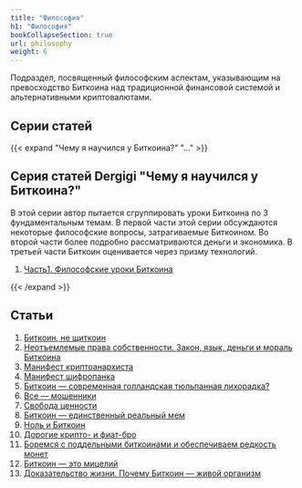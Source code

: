```yaml
---
title: "Философия"
h1: "Философия"
bookCollapseSection: true
url: philosophy
weight: 6
---
```


Подраздел, посвященный философским аспектам, указывающим на превосходство Биткоина над традиционной финансовой системой и альтернативными криптовалютами.

## Cерии статей

{{< expand "Чему я научился у Биткоина?" "..." >}}
## Серия статей Dergigi "Чему я научился у Биткоина?"
В этой серии автор пытается сгруппировать уроки Биткоина по 3 фундаментальным темам. В первой части этой серии обсуждаются некоторые философские вопросы, затрагиваемые Биткоином. Во второй части более подробно рассматриваются деньги и экономика. В третьей части Биткоин оценивается через призму технологий. 

1. [Часть1. Философские уроки Биткоина](/chemu-ya-nauchilsya-u-bitcoina/filosofskie-uroki-bitcoina)

{{< /expand >}}

## Статьи

1. [Биткоин, не щиткоин](/ne-shitcoin)
2. [Неотъемлемые права собственности. Закон, язык, деньги и мораль Биткоина](/neotemlemye-prava-sobstvennosti)
3. [Манифест криптоанархиста](/manifest-kriptoanarhista)
4. [Манифест шифропанка](/manifest-shifropanka)
5. [Биткоин — современная голландская тюльпанная лихорадка?](/tyulpannaya-lihoradka)
6. [Все — мошенники](/vse-moshenniki)
7. [Свобода ценности](/svoboda-cennosti)
8. [Биткоин — единственный реальный мем](/bitcoin-meme)
9. [Ноль и Биткоин](/nol-i-bitcoin)
10. [Дорогие крипто- и фиат-бро](/crypto-bro)
11. [Боремся с поддельными биткоинами и обеспечиваем редкость монет](/boremsya-s-poddelnymi-bitcoin)
12. [Биткоин — это мицелий](/bitсoin-eto-micelij)
13. [Доказательство жизни. Почему Биткоин — живой организм](/pochemu-bitcoin-zhivoj-organizm)
